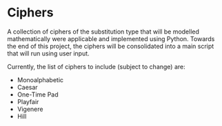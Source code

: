 # Ciphers

A collection of ciphers of the substitution type that will be modelled mathematically were applicable and implemented using Python. Towards the end of this project, the ciphers will be consolidated into a main script that will run using user input.

Currently, the list of ciphers to include (subject to change) are:

  * Monoalphabetic
  * Caesar 
  * One-Time Pad
  * Playfair
  * Vigenere
  * Hill
